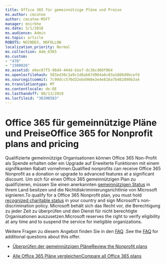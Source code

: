 ```yaml
---
title: Office 365 für gemeinnützige Pläne und Preise
ms.author: cmcatee
author: cmcatee-MSFT
manager: mnirkhe
ms.date: 3/1/2018
ms.audience: Admin
ms.topic: article
ROBOTS: NOINDEX, NOFOLLOW
localization_priority: Normal
ms.collection: Adm_O365
ms.custom:
- "478"
- "1500026"
ms.assetid: e6ec87f5-98d4-444d-b1e7-dc36cd60f064
ms.openlocfilehash: 503ed30c3a9c1d8ab67d964a6c03a1886d9bcefd
ms.sourcegitcommit: 7c90dcc570d32ebd968e3e4e816a7b482890b3a4
ms.translationtype: MT
ms.contentlocale: de-DE
ms.lasthandoff: 08/13/2019
ms.locfileid: "36390583"
---
```

# <a name="office-365-for-nonprofit-plans-and-pricing"></a><span data-ttu-id="53530-102">Office 365 für gemeinnützige Pläne und Preise</span><span class="sxs-lookup"><span data-stu-id="53530-102">Office 365 for Nonprofit plans and pricing</span></span>

<span data-ttu-id="53530-103">Qualifizierte gemeinnützige Organisationen können Office 365 Non-Profit als Spende erhalten oder ein Upgrade auf Erweiterte Funktionen mit einem signifikanten Rabatt vornehmen.</span><span class="sxs-lookup"><span data-stu-id="53530-103">Qualified nonprofits can receive Office 365 Nonprofit as a donation or upgrade to advanced features at a significant discount.</span></span> <span data-ttu-id="53530-104">Um sich für einen Office 365 gemeinnützigen Plan zu qualifizieren, müssen Sie einen anerkannten [gemeinnützigen Status](https://go.microsoft.com/fwlink/p/?LinkID=330253) in Ihrem Land besitzen und die Nichtdiskriminierungsrichtlinie von Microsoft signieren.</span><span class="sxs-lookup"><span data-stu-id="53530-104">To qualify for a Office 365 Nonprofit plan, you must hold [recognized charitable status](https://go.microsoft.com/fwlink/p/?LinkID=330253) in your country and sign Microsoft's non-discrimination policy.</span></span> <span data-ttu-id="53530-105">Microsoft behält sich das Recht vor, die Berechtigung zu jeder Zeit zu überprüfen und den Dienst für nicht berechtigte Organisationen auszusetzen.</span><span class="sxs-lookup"><span data-stu-id="53530-105">Microsoft reserves the right to verify eligibility at any time and to suspend the service for ineligible organizations.</span></span>
  
<span data-ttu-id="53530-106">Weitere Fragen zu diesem Angebot finden Sie in den [FAQ](https://products.office.com/nonprofit/office-365-nonprofit) .</span><span class="sxs-lookup"><span data-stu-id="53530-106">See the [FAQ](https://products.office.com/nonprofit/office-365-nonprofit) for additional questions about this offer.</span></span>
  
- [<span data-ttu-id="53530-107">Überprüfen der gemeinnützigen Pläne</span><span class="sxs-lookup"><span data-stu-id="53530-107">Review the Nonprofit plans</span></span>](https://products.office.com/nonprofit/office-365-nonprofit-plans-and-pricing?tab=1)

- [<span data-ttu-id="53530-108">Alle Office 365 Pläne vergleichen</span><span class="sxs-lookup"><span data-stu-id="53530-108">Compare all Office 365 plans</span></span>](https://products.office.com/business/compare-more-office-365-for-business-plans)